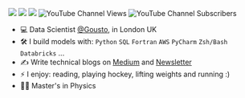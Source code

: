 [<img src="https://img.shields.io/badge/youtube-%230077B5.svg?&style=for-the-badge&logo=youtube&logoColor=white&color=FF0000" />](https://www.youtube.com/@egorhowell?sub_confirmation=1)
[<img src="https://img.shields.io/badge/Medium-12100E?style=for-the-badge&logo=medium&logoColor=white" />](https://medium.com/@egorhowell)
[<img src="https://img.shields.io/badge/Substack-%23006f5c.svg?style=for-the-badge&logo=substack&logoColor=FF6719" />](https://dishingthedata.substack.com/)
![YouTube Channel Views](https://img.shields.io/youtube/channel/views/UC9Tl0-lzeDPH4y7LcRwRSQA)
![YouTube Channel Subscribers](https://img.shields.io/youtube/channel/subscribers/UC9Tl0-lzeDPH4y7LcRwRSQA)


- :computer: Data Scientist [@Gousto](https://www.gousto.co.uk/), in London UK
- :hammer_and_wrench: I build models with: `Python` `SQL` `Fortran` `AWS` `PyCharm` `Zsh/Bash` `Databricks` ...
- :writing_hand: Write technical blogs on [Medium](https://medium.com/@egorhowell) and [Newsletter](https://dishingthedata.substack.com/) 
- ⚡ I enjoy: reading, playing hockey, lifting weights and running :) 
- :student: Master's in Physics
